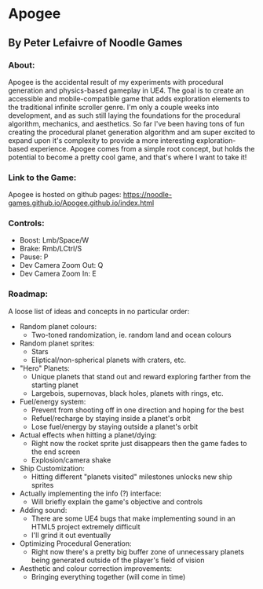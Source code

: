 # Apogee
## By Peter Lefaivre of Noodle Games

### About:
Apogee is the accidental result of my experiments with procedural generation and physics-based gameplay in UE4. The goal is to create an accessible and mobile-compatible game that adds exploration elements to the traditional infinite scroller genre. I'm only a couple weeks into development, and as such still laying the foundations for the procedural algorithm, mechanics, and aesthetics. So far I've been having tons of fun creating the procedural planet generation algorithm and am super excited to expand upon it's complexity to provide a more interesting exploration-based experience. Apogee comes from a simple root concept, but holds the potential to become a pretty cool game, and that's where I want to take it!

### Link to the Game:
Apogee is hosted on github pages:
https://noodle-games.github.io/Apogee.github.io/index.html

### Controls:
- Boost: Lmb/Space/W
- Brake: Rmb/LCtrl/S
- Pause: P
- Dev Camera Zoom Out: Q
- Dev Camera Zoom In: E

### Roadmap:
A loose list of ideas and concepts in no particular order:
- Random planet colours:
  - Two-toned randomization, ie. random land and ocean colours
- Random planet sprites:
  - Stars
  - Eliptical/non-spherical planets with craters, etc.
- "Hero" Planets:
  - Unique planets that stand out and reward exploring farther from the starting planet
  - Largebois, supernovas, black holes, planets with rings, etc.
- Fuel/energy system:
  - Prevent from shooting off in one direction and hoping for the best
  - Refuel/recharge by staying inside a planet's orbit
  - Lose fuel/energy by staying outside a planet's orbit
- Actual effects when hitting a planet/dying:
  - Right now the rocket sprite just disappears then the game fades to the end screen
  - Explosion/camera shake
- Ship Customization:
  - Hitting different "planets visited" milestones unlocks new ship sprites
- Actually implementing the info (?) interface:
  - Will briefly explain the game's objective and controls
- Adding sound:
  - There are some UE4 bugs that make implementing sound in an HTML5 project extremely difficult
  - I'll grind it out eventually
- Optimizing Procedural Generation:
  - Right now there's a pretty big buffer zone of unnecessary planets being generated outside of the player's field of vision
- Aesthetic and colour correction improvements:
  - Bringing everything together (will come in time)
